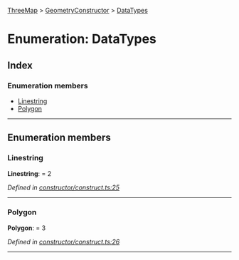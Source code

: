 [ThreeMap](../README.md) > [GeometryConstructor](../modules/geometryconstructor.md) > [DataTypes](../enums/geometryconstructor.datatypes.md)

# Enumeration: DataTypes

## Index

### Enumeration members

* [Linestring](geometryconstructor.datatypes.md#linestring)
* [Polygon](geometryconstructor.datatypes.md#polygon)

---

## Enumeration members

<a id="linestring"></a>

###  Linestring

**Linestring**:  = 2

*Defined in [constructor/construct.ts:25](https://github.com/areknawo/ThreeMap/blob/master/src/constructor/construct.ts#L25)*

___
<a id="polygon"></a>

###  Polygon

**Polygon**:  = 3

*Defined in [constructor/construct.ts:26](https://github.com/areknawo/ThreeMap/blob/master/src/constructor/construct.ts#L26)*

___

